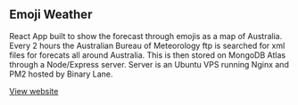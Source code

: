 ## Emoji Weather

React App built to show the forecast through emojis as a map of Australia. Every 2 hours the Australian Bureau of Meteorology ftp is searched for xml files for forecats all around Australia. This is then stored on MongoDB Atlas through a Node/Express server. Server is an Ubuntu VPS running Nginx and PM2 hosted by Binary Lane. 

[View website](http://sweet-source.bnr.la/)
